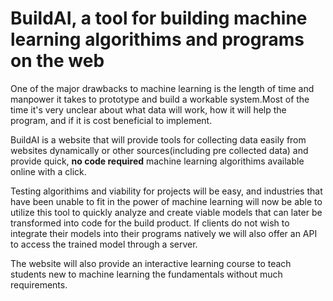 # BuildAI, a tool for building machine learning algorithims and programs on the web
One of the major drawbacks to machine learning is the length of time and manpower it takes to prototype and build a workable system.Most of the time it's very unclear about what data will work, how it will help the program, and if it is cost beneficial to implement.


BuildAI is a website that will provide tools for collecting data easily from websites dynamically or other sources(including pre collected data) and provide quick, **no code required** machine learning algorithims available online with a click. 

Testing algorithims and viability for projects will be easy, and industries that have been unable to fit in the power of machine learning will now be able to utilize this tool to quickly analyze and create viable models that can later be transformed into code for the build product. If clients do not wish to integrate their models into their programs natively we will also offer an API to access the trained model through a server.


The website will also provide an interactive learning course to teach students new to machine learning the fundamentals without much requirements. 

